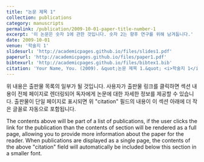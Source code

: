 ```yaml
---
title: "논문 제목 1"
collection: publications
category: manuscripts
permalink: /publication/2009-10-01-paper-title-number-1
excerpt: '이 논문은 숫자 1에 관한 것입니다. 숫자 2는 향후 연구를 위해 남겨둡니다.'
date: 2009-10-01
venue: '학술지 1'
slidesurl: 'http://academicpages.github.io/files/slides1.pdf'
paperurl: 'http://academicpages.github.io/files/paper1.pdf'
bibtexurl: 'http://academicpages.github.io/files/bibtex1.bib'
citation: 'Your Name, You. (2009). &quot;논문 제목 1.&quot; <i>학술지 1</i>. 1(1).'
---
```

위 내용은 출판물 목록의 일부가 될 것입니다. 사용자가 출판물 링크를 클릭하면 섹션 내용이 전체 페이지로 렌더링되어 독자에게 논문에 대한 자세한 정보를 제공할 수 있습니다. 출판물이 단일 페이지로 표시되면 위 "citation" 필드의 내용이 이 섹션 아래에 더 작은 글꼴로 자동으로 포함됩니다.

The contents above will be part of a list of publications, if the user clicks the link for the publication than the contents of section will be rendered as a full page, allowing you to provide more information about the paper for the reader. When publications are displayed as a single page, the contents of the above "citation" field will automatically be included below this section in a smaller font.
